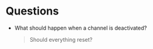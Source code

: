 Questions
==========
* What should happen when a channel is deactivated?
	> Should everything reset?
